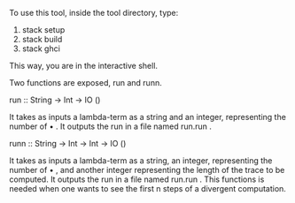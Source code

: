 To use this tool, inside the tool directory, type:

1. stack setup
2. stack build
3. stack ghci

This way, you are in the interactive shell.

Two functions are exposed, run and runn.

run :: String -> Int -> IO ()

It takes as inputs a lambda-term as a string and an integer, representing the
number of • . It outputs the run in a file named run.run .

runn :: String -> Int -> Int -> IO ()

It takes as inputs a lambda-term as a string, an integer, representing the
number of • , and another integer representing the length of the trace to be
computed. It outputs the run in a file named run.run . This functions is needed
when one wants to see the first n steps of a divergent computation.



